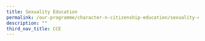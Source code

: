 ```yaml
---
title: Sexuality Education
permalink: /our-programme/character-n-citizenship-education/sexuality-education/
description: ""
third_nav_title: CCE
---
```

